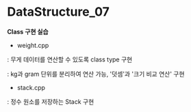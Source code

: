 # DataStructure_07

**Class 구현 실습**

- weight.cpp 

 : 무게 데이터를 연산할 수 있도록 class type 구현

 : kg과 gram 단위를 분리하여 연산 가능, '덧셈'과 '크기 비교 연산' 구현


- stack.cpp

 : 정수 원소를 저장하는 Stack 구현
